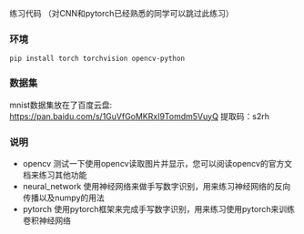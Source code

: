 练习代码
（对CNN和pytorch已经熟悉的同学可以跳过此练习）
### 环境
```
pip install torch torchvision opencv-python
```
### 数据集
mnist数据集放在了百度云盘: https://pan.baidu.com/s/1GuVfGoMKRxI9Tomdm5VuyQ 
提取码：s2rh
### 说明
* opencv
测试一下使用opencv读取图片并显示，您可以阅读opencv的官方文档来练习其他功能
* neural_network
使用神经网络来做手写数字识别，用来练习神经网络的反向传播以及numpy的用法
* pytorch
使用pytorch框架来完成手写数字识别，用来练习使用pytorch来训练卷积神经网络
